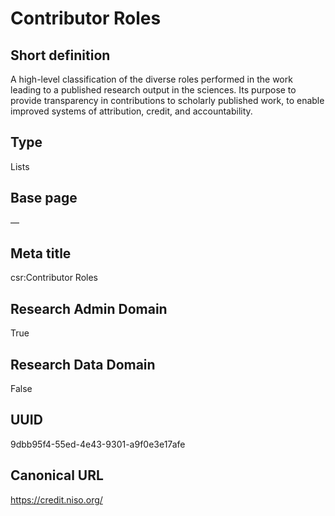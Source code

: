 # Contributor Roles
## Short definition
A high-level classification of the diverse roles performed in the work leading to a published research output in the sciences. Its purpose to provide transparency in contributions to scholarly published work, to enable improved systems of attribution, credit, and accountability.
## Type
Lists
## Base page
—
## Meta title
csr:Contributor Roles
## Research Admin Domain
True
## Research Data Domain
False
## UUID
9dbb95f4-55ed-4e43-9301-a9f0e3e17afe
## Canonical URL
https://credit.niso.org/

